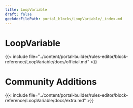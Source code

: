 ```yaml
---
title: LoopVariable
draft: false
geekdocFilePath: portal_blocks/LoopVariable/_index.md
---
```

# LoopVariable
{{< include file="../content/portal-builder/rules-editor/block-reference/LoopVariable/docs/official.md" >}}

# Community Additions

{{< include file="../content/portal-builder/rules-editor/block-reference/LoopVariable/docs/extra.md" >}}